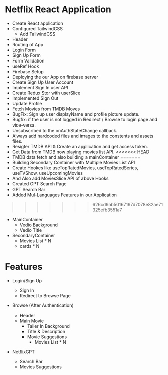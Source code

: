 <!-- @format -->

# Netflix React Application

- Create React application
- Configured TailwindCSS
  - Add TailwindCSS
- Header
- Routing of App
- Login Form
- Sign Up Form
- Form Validation
- useRef Hook
- Firebase Setup
- Deploying the our App on firebase server
- Create Sign Up User Account
- Implement Sign In user API
- Create Redux Stor with userSlice
- Implemented Sign Out
- Update Profile
- Fetch Movies from TMDB Moves
- BugFix: Sign up user displayName and profile picture update.
- Bugfix: if the user is not logged in Redirect / Browse to login page and vice-versa.
- Unsubscribed to the onAuthStateChange callback.
- Always add hardcoded files and images to the constents and assets files.
- Resigter TMDB API & Create an application and get access token.
- Get Data from TMDB now playing movies list API.
<<<<<<< HEAD
- TMDB data fetch and also building a mainContainer
=======
- Building Secondary Container with Multiple Movies List API
- Create Hookes like useTopRatedMovies, useTopRatedSeries, useTVShow, useUpcomingMovies
- And Also add MoviesSlice API of above Hooks
- Created GPT Search Page
- GPT Search Bar
- Added Mul-Languages Features in our Application
>>>>>>> 626cd9ab50167197d7078e82ae71325efb3551a7

- MainContainer
  - Vedio Background
  - Vedio Title
- SecondaryContainer
  - Movies List * N
  - cards * N

# Features

- Login/Sign Up
  - Sign In
  - Redirect to Browse Page
- Browse (After Authentication)

  - Header
  - Main Movie
    - Tailer In Background
    - Title & Description
    - Movie Suggestions
      - Movies List * N

- NetflixGPT
  - Search Bar
  - Movies Suggestions
